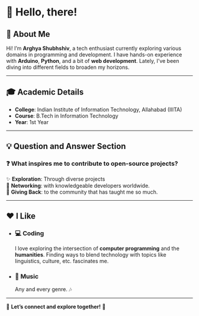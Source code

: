 # 👋 Hello, there!

## 🌟 About Me
Hi! I’m **Arghya Shubhshiv**, a tech enthusiast currently exploring various domains in programming and development. I have hands-on experience with **Arduino**, **Python**, and a bit of **web development**. Lately, I've been diving into different fields to broaden my horizons.

---

## 🎓 Academic Details
- **College**: Indian Institute of Information Technology, Allahabad (IIITA)  
- **Course**: B.Tech in Information Technology  
- **Year**: 1st Year  

---

## 💡 Question and Answer Section

### ❓ **What inspires me to contribute to open-source projects?**  
✨ **Exploration**: Through diverse projects  
🤝 **Networking**: with knowledgeable developers worldwide.  
💙 **Giving Back**: to the community that has taught me so much.

---

## ❤️ I Like

- ### 💻 **Coding**  
  I love exploring the intersection of **computer programming** and the **humanities**. Finding ways to blend technology with topics like linguistics, culture, etc. fascinates me.

- ### 🎵 **Music**  
  Any and every genre. 🎶

---

🌱 **Let’s connect and explore together!** 🚀